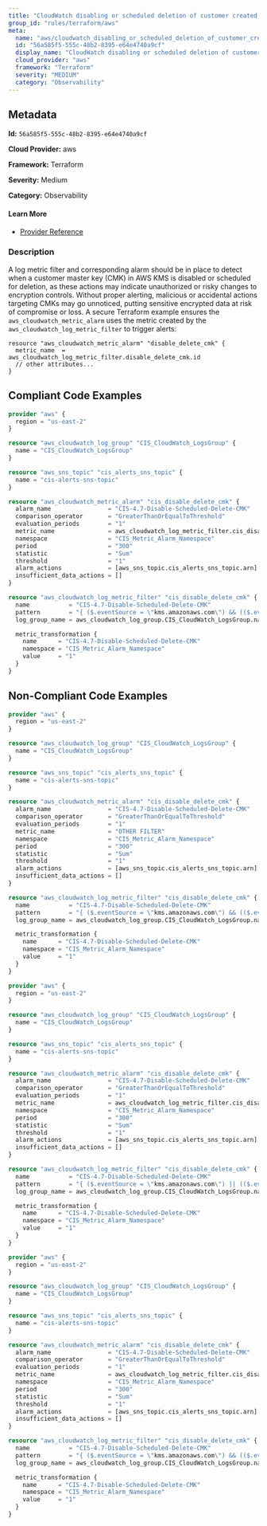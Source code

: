 ```yaml
---
title: "CloudWatch disabling or scheduled deletion of customer created CMK alarm missing"
group_id: "rules/terraform/aws"
meta:
  name: "aws/cloudwatch_disabling_or_scheduled_deletion_of_customer_created_cmk_alarm_missing"
  id: "56a585f5-555c-48b2-8395-e64e4740a9cf"
  display_name: "CloudWatch disabling or scheduled deletion of customer created CMK alarm missing"
  cloud_provider: "aws"
  framework: "Terraform"
  severity: "MEDIUM"
  category: "Observability"
---
```

## Metadata

**Id:** `56a585f5-555c-48b2-8395-e64e4740a9cf`

**Cloud Provider:** aws

**Framework:** Terraform

**Severity:** Medium

**Category:** Observability

#### Learn More

 - [Provider Reference](https://registry.terraform.io/providers/hashicorp/aws/latest/docs/resources/cloudwatch_log_metric_filter#pattern)

### Description

 A log metric filter and corresponding alarm should be in place to detect when a customer master key (CMK) in AWS KMS is disabled or scheduled for deletion, as these actions may indicate unauthorized or risky changes to encryption controls. Without proper alerting, malicious or accidental actions targeting CMKs may go unnoticed, putting sensitive encrypted data at risk of compromise or loss. A secure Terraform example ensures the `aws_cloudwatch_metric_alarm` uses the metric created by the `aws_cloudwatch_log_metric_filter` to trigger alerts:

```
resource "aws_cloudwatch_metric_alarm" "disable_delete_cmk" {
  metric_name  = aws_cloudwatch_log_metric_filter.disable_delete_cmk.id
  // other attributes...
}
```


## Compliant Code Examples
```terraform
provider "aws" {
  region = "us-east-2"
}

resource "aws_cloudwatch_log_group" "CIS_CloudWatch_LogsGroup" {
  name = "CIS_CloudWatch_LogsGroup"
}

resource "aws_sns_topic" "cis_alerts_sns_topic" {
  name = "cis-alerts-sns-topic"
}

resource "aws_cloudwatch_metric_alarm" "cis_disable_delete_cmk" {
  alarm_name                = "CIS-4.7-Disable-Scheduled-Delete-CMK"
  comparison_operator       = "GreaterThanOrEqualToThreshold"
  evaluation_periods        = "1"
  metric_name               = aws_cloudwatch_log_metric_filter.cis_disable_delete_cmk.id
  namespace                 = "CIS_Metric_Alarm_Namespace"
  period                    = "300"
  statistic                 = "Sum"
  threshold                 = "1"
  alarm_actions             = [aws_sns_topic.cis_alerts_sns_topic.arn]
  insufficient_data_actions = []
}

resource "aws_cloudwatch_log_metric_filter" "cis_disable_delete_cmk" {
  name           = "CIS-4.7-Disable-Scheduled-Delete-CMK"
  pattern        = "{ ($.eventSource = \"kms.amazonaws.com\") && (($.eventName = DisableKey) || ($.eventName = ScheduleKeyDeletion)) }"
  log_group_name = aws_cloudwatch_log_group.CIS_CloudWatch_LogsGroup.name

  metric_transformation {
    name      = "CIS-4.7-Disable-Scheduled-Delete-CMK"
    namespace = "CIS_Metric_Alarm_Namespace"
    value     = "1"
  }
}

```
## Non-Compliant Code Examples
```terraform
provider "aws" {
  region = "us-east-2"
}

resource "aws_cloudwatch_log_group" "CIS_CloudWatch_LogsGroup" {
  name = "CIS_CloudWatch_LogsGroup"
}

resource "aws_sns_topic" "cis_alerts_sns_topic" {
  name = "cis-alerts-sns-topic"
}

resource "aws_cloudwatch_metric_alarm" "cis_disable_delete_cmk" {
  alarm_name                = "CIS-4.7-Disable-Scheduled-Delete-CMK"
  comparison_operator       = "GreaterThanOrEqualToThreshold"
  evaluation_periods        = "1"
  metric_name               = "OTHER FILTER"
  namespace                 = "CIS_Metric_Alarm_Namespace"
  period                    = "300"
  statistic                 = "Sum"
  threshold                 = "1"
  alarm_actions             = [aws_sns_topic.cis_alerts_sns_topic.arn]
  insufficient_data_actions = []
}

resource "aws_cloudwatch_log_metric_filter" "cis_disable_delete_cmk" {
  name           = "CIS-4.7-Disable-Scheduled-Delete-CMK"
  pattern        = "{ ($.eventSource = \"kms.amazonaws.com\") && (($.eventName = DisableKey) || ($.eventName = ScheduleKeyDeletion)) }"
  log_group_name = aws_cloudwatch_log_group.CIS_CloudWatch_LogsGroup.name

  metric_transformation {
    name      = "CIS-4.7-Disable-Scheduled-Delete-CMK"
    namespace = "CIS_Metric_Alarm_Namespace"
    value     = "1"
  }
}

```

```terraform
provider "aws" {
  region = "us-east-2"
}

resource "aws_cloudwatch_log_group" "CIS_CloudWatch_LogsGroup" {
  name = "CIS_CloudWatch_LogsGroup"
}

resource "aws_sns_topic" "cis_alerts_sns_topic" {
  name = "cis-alerts-sns-topic"
}

resource "aws_cloudwatch_metric_alarm" "cis_disable_delete_cmk" {
  alarm_name                = "CIS-4.7-Disable-Scheduled-Delete-CMK"
  comparison_operator       = "GreaterThanOrEqualToThreshold"
  evaluation_periods        = "1"
  metric_name               = aws_cloudwatch_log_metric_filter.cis_disable_delete_cmk.id
  namespace                 = "CIS_Metric_Alarm_Namespace"
  period                    = "300"
  statistic                 = "Sum"
  threshold                 = "1"
  alarm_actions             = [aws_sns_topic.cis_alerts_sns_topic.arn]
  insufficient_data_actions = []
}

resource "aws_cloudwatch_log_metric_filter" "cis_disable_delete_cmk" {
  name           = "CIS-4.7-Disable-Scheduled-Delete-CMK"
  pattern        = "{ ($.eventSource = \"kms.amazonaws.com\") || (($.eventName = DisableKey) || ($.eventName = ScheduleKeyDeletion)) }"
  log_group_name = aws_cloudwatch_log_group.CIS_CloudWatch_LogsGroup.name

  metric_transformation {
    name      = "CIS-4.7-Disable-Scheduled-Delete-CMK"
    namespace = "CIS_Metric_Alarm_Namespace"
    value     = "1"
  }
}

```

```terraform
provider "aws" {
  region = "us-east-2"
}

resource "aws_cloudwatch_log_group" "CIS_CloudWatch_LogsGroup" {
  name = "CIS_CloudWatch_LogsGroup"
}

resource "aws_sns_topic" "cis_alerts_sns_topic" {
  name = "cis-alerts-sns-topic"
}

resource "aws_cloudwatch_metric_alarm" "cis_disable_delete_cmk" {
  alarm_name                = "CIS-4.7-Disable-Scheduled-Delete-CMK"
  comparison_operator       = "GreaterThanOrEqualToThreshold"
  evaluation_periods        = "1"
  metric_name               = aws_cloudwatch_log_metric_filter.cis_disable_delete_cmk.id
  namespace                 = "CIS_Metric_Alarm_Namespace"
  period                    = "300"
  statistic                 = "Sum"
  threshold                 = "1"
  alarm_actions             = [aws_sns_topic.cis_alerts_sns_topic.arn]
  insufficient_data_actions = []
}

resource "aws_cloudwatch_log_metric_filter" "cis_disable_delete_cmk" {
  name           = "CIS-4.7-Disable-Scheduled-Delete-CMK"
  pattern        = "{ ($.eventSource = \"kms.amazonaws.com\") && (($.eventName = ScheduleKeyDeletion)) }"
  log_group_name = aws_cloudwatch_log_group.CIS_CloudWatch_LogsGroup.name

  metric_transformation {
    name      = "CIS-4.7-Disable-Scheduled-Delete-CMK"
    namespace = "CIS_Metric_Alarm_Namespace"
    value     = "1"
  }
}

```